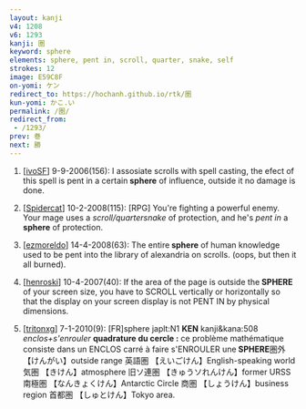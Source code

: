 ```yaml
---
layout: kanji
v4: 1208
v6: 1293
kanji: 圏
keyword: sphere
elements: sphere, pent in, scroll, quarter, snake, self
strokes: 12
image: E59C8F
on-yomi: ケン
redirect_to: https://hochanh.github.io/rtk/圏
kun-yomi: かこ.い
permalink: /圏/
redirect_from:
 - /1293/
prev: 巻
next: 勝
---
```


1) [<a href="http://kanji.koohii.com/profile/ivoSF">ivoSF</a>] 9-9-2006(156): I assosiate scrolls with spell casting, the efect of this spell is pent in a certain<strong> sphere</strong> of influence, outside it no damage is done.

2) [<a href="http://kanji.koohii.com/profile/Spidercat">Spidercat</a>] 10-2-2008(115): [RPG] You&#039;re fighting a powerful enemy. Your mage uses a <em>scroll/quartersnake</em> of protection, and he&#039;s <em>pent in</em> a<strong> sphere</strong> of protection.

3) [<a href="http://kanji.koohii.com/profile/ezmoreldo">ezmoreldo</a>] 14-4-2008(63): The entire<strong> sphere</strong> of human knowledge used to be pent into the library of alexandria on scrolls. (oops, but then it all burned).

4) [<a href="http://kanji.koohii.com/profile/henroski">henroski</a>] 10-4-2007(40): If the area of the page is outside the<strong> SPHERE</strong> of your screen size, you have to SCROLL vertically or horizontally so that the display on your screen display is not PENT IN by physical dimensions.

5) [<a href="http://kanji.koohii.com/profile/tritonxg">tritonxg</a>] 7-1-2010(9): [FR]sphere japlt:N1 <strong>KEN</strong> kanji&amp;kana:508 <em>enclos+s&#039;enrouler</em> <strong>quadrature du cercle :</strong> ce problème mathématique consiste dans un ENCLOS carré à faire s&#039;ENROULER une<strong> SPHERE</strong>圏外【けんがい】outside range 英語圏 【えいごけん】English-speaking world 気圏 【きけん】atmosphere 旧ソ連圏 【きゅうソれんけん】former URSS 南極圏 【なんきょくけん】Antarctic Circle 商圏 【しょうけん】business region 首都圏 【しゅとけん】Tokyo area.

